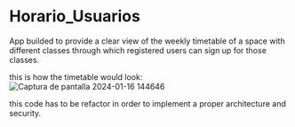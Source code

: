# Horario_Usuarios
App builded to provide a clear view of the weekly timetable of a space with different classes through which registered users can sign up for those classes.


this is how the timetable would look:
![Captura de pantalla 2024-01-16 144646](https://github.com/Brusantos55/Horario_Usuarios/assets/78025343/fc014274-d218-417f-b793-cb64603df234)


this code has to be refactor in order to implement a proper architecture and security.
